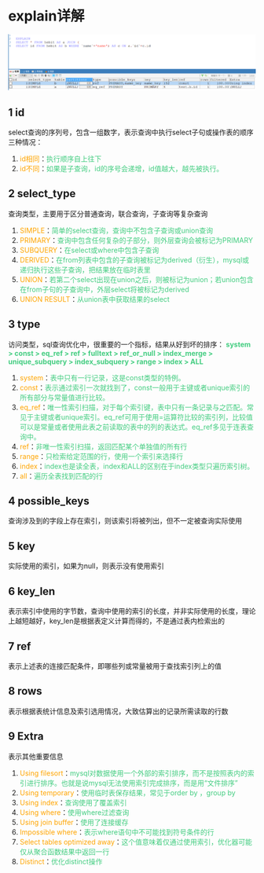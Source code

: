 # explain详解
![explain](../image/explain.png)

## 1  id
select查询的序列号，包含一组数字，表示查询中执行select子句或操作表的顺序 
三种情况：   

1. <font color="#FFA500">id相同</font>：<font color="#43CD80">执行顺序自上往下</font>
2. <font color="#FFA500">id不同</font>：<font color="#43CD80">如果是子查询，id的序号会递增，id值越大，越先被执行。</font>

## 2  select_type
查询类型，主要用于区分普通查询，联合查询，子查询等复杂查询  

1. <font color="#FFA500">SIMPLE</font>：<font color="#43CD80">简单的select查询，查询中不包含子查询或union查询</font>
2. <font color="#FFA500">PRIMARY</font>：<font color="#43CD80">查询中包含任何复杂的子部分，则外层查询会被标记为PRIMARY</font>
3. <font color="#FFA500">SUBQUERY</font>：<font color="#43CD80">在select或where中包含子查询</font>
4. <font color="#FFA500">DERIVED</font>：<font color="#43CD80">在from列表中包含的子查询被标记为derived（衍生），mysql或递归执行这些子查询，把结果放在临时表里</font>
5. <font color="#FFA500">UNION</font>：<font color="#43CD80">若第二个select出现在union之后，则被标记为union；若union包含在from子句的子查询中，外层select将被标记为derived</font>
6. <font color="#FFA500">UNION RESULT</font>：<font color="#43CD80">从union表中获取结果的select</font>

## 3  type
访问类型，sql查询优化中，很重要的一个指标，结果从好到坏的排序：
<font color="#43CD80">**system > const > eq_ref > ref > fulltext > ref_or_null > index_merge > unique_subquery > index_subquery > range > index > ALL**</font>
  
1. <font color="#FFA500">system</font>：<font color="#43CD80">表中只有一行记录，这是const类型的特例。</font>
2. <font color="#FFA500">const</font>：<font color="#43CD80">表示通过索引一次就找到了，const一般用于主键或者unique索引的所有部分与常量值进行比较。</font>
3. <font color="#FFA500">eq_ref</font>：<font color="#43CD80">唯一性索引扫描，对于每个索引键，表中只有一条记录与之匹配。常见于主键或者unique索引。eq_ref可用于使用=运算符比较的索引列，比较值可以是常量或者使用此表之前读取的表中的列的表达式。eq_ref多见于连表查询中。</font>
4. <font color="#FFA500">ref</font>：<font color="#43CD80">非唯一性索引扫描，返回匹配某个单独值的所有行</font>
5. <font color="#FFA500">range</font>：<font color="#43CD80">只检索给定范围的行，使用一个索引来选择行</font>
6. <font color="#FFA500">index</font>：<font color="#43CD80">index也是读全表，index和ALL的区别在于index类型只遍历索引树。</font>
7. <font color="#FFA500">all</font>：<font color="#43CD80">遍历全表找到匹配的行</font>

## 4  possible_keys
查询涉及到的字段上存在索引，则该索引将被列出，但不一定被查询实际使用
## 5  key
实际使用的索引，如果为null，则表示没有使用索引
## 6  key_len
表示索引中使用的字节数，查询中使用的索引的长度，并非实际使用的长度，理论上越短越好，key_len是根据表定义计算而得的，不是通过表内检索出的
## 7  ref
表示上述表的连接匹配条件，即哪些列或常量被用于查找索引列上的值

## 8  rows
表示根据表统计信息及索引选用情况，大致估算出的记录所需读取的行数

## 9  Extra
表示其他重要信息
  
1. <font color="#FFA500">Using filesort</font>：<font color="#43CD80">mysql对数据使用一个外部的索引排序，而不是按照表内的索引进行排序。也就是说mysql无法使用索引完成排序，而是用“文件排序”</font>
2. <font color="#FFA500">Using temporary</font>：<font color="#43CD80">使用临时表保存结果，常见于order by ，group by</font>
3. <font color="#FFA500">Using index</font>：<font color="#43CD80">查询使用了覆盖索引</font>
4. <font color="#FFA500">Using where</font>：<font color="#43CD80">使用where过滤查询</font>
5. <font color="#FFA500">Using join buffer</font>：<font color="#43CD80">使用了连接缓存</font>
6. <font color="#FFA500">Impossible where</font>：<font color="#43CD80">表示where语句中不可能找到符号条件的行</font>
7. <font color="#FFA500">Select tables optimized away</font>：<font color="#43CD80">这个值意味着仅通过使用索引，优化器可能仅从聚合函数结果中返回一行</font>
8. <font color="#FFA500">Distinct</font>：<font color="#43CD80">优化distinct操作</font>